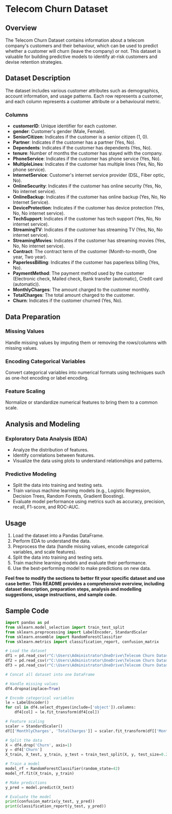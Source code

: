 # Telecom Churn Dataset

## Overview
The Telecom Churn Dataset contains information about a telecom company's customers and their behaviour, which can be used to predict whether a customer will churn (leave the company) or not. This dataset is valuable for building predictive models to identify at-risk customers and devise retention strategies.

## Dataset Description
The dataset includes various customer attributes such as demographics, account information, and usage patterns. Each row represents a customer, and each column represents a customer attribute or a behavioural metric.

### Columns
- **customerID**: Unique identifier for each customer.
- **gender**: Customer's gender (Male, Female).
- **SeniorCitizen**: Indicates if the customer is a senior citizen (1, 0).
- **Partner**: Indicates if the customer has a partner (Yes, No).
- **Dependents**: Indicates if the customer has dependents (Yes, No).
- **tenure**: Number of months the customer has stayed with the company.
- **PhoneService**: Indicates if the customer has phone service (Yes, No).
- **MultipleLines**: Indicates if the customer has multiple lines (Yes, No, No phone service).
- **InternetService**: Customer's internet service provider (DSL, Fiber optic, No).
- **OnlineSecurity**: Indicates if the customer has online security (Yes, No, No internet service).
- **OnlineBackup**: Indicates if the customer has online backup (Yes, No, No Internet Service).
- **DeviceProtection**: Indicates if the customer has device protection (Yes, No, No internet service).
- **TechSupport**: Indicates if the customer has tech support (Yes, No, No internet service).
- **StreamingTV**: Indicates if the customer has streaming TV (Yes, No, No internet service).
- **StreamingMovies**: Indicates if the customer has streaming movies (Yes, No, No internet service).
- **Contract**: The contract term of the customer (Month-to-month, One year, Two year).
- **PaperlessBilling**: Indicates if the customer has paperless billing (Yes, No).
- **PaymentMethod**: The payment method used by the customer (Electronic check, Mailed check, Bank transfer (automatic), Credit card (automatic)).
- **MonthlyCharges**: The amount charged to the customer monthly.
- **TotalCharges**: The total amount charged to the customer.
- **Churn**: Indicates if the customer churned (Yes, No).

## Data Preparation
### Missing Values
Handle missing values by imputing them or removing the rows/columns with missing values.

### Encoding Categorical Variables
Convert categorical variables into numerical formats using techniques such as one-hot encoding or label encoding.

### Feature Scaling
Normalize or standardize numerical features to bring them to a common scale.

## Analysis and Modeling
### Exploratory Data Analysis (EDA)
- Analyze the distribution of features.
- Identify correlations between features.
- Visualize the data using plots to understand relationships and patterns.

### Predictive Modeling
- Split the data into training and testing sets.
- Train various machine learning models (e.g., Logistic Regression, Decision Trees, Random Forests, Gradient Boosting).
- Evaluate model performance using metrics such as accuracy, precision, recall, F1-score, and ROC-AUC.

## Usage
1. Load the dataset into a Pandas DataFrame.
2. Perform EDA to understand the data.
3. Preprocess the data (handle missing values, encode categorical variables, and scale features).
4. Split the data into training and testing sets.
5. Train machine learning models and evaluate their performance.
6. Use the best-performing model to make predictions on new data.


**Feel free to modify the sections to better fit your specific dataset and use case better. This README provides a comprehensive overview, including dataset description, preparation steps, analysis and modelling suggestions, usage instructions, and sample code.**


## Sample Code
```python
import pandas as pd
from sklearn.model_selection import train_test_split
from sklearn.preprocessing import LabelEncoder, StandardScaler
from sklearn.ensemble import RandomForestClassifier
from sklearn.metrics import classification_report, confusion_matrix

# Load the dataset
df1 = pd.read_csv(r"C:\Users\Administrator\OneDrive\Telecom Churn Dataset\churn_data.csv")
df2 = pd.read_csv(r"C:\Users\Administrator\OneDrive\Telecom Churn Dataset\customer_data.csv")
df3 = pd.read_csv(r"C:\Users\Administrator\OneDrive\Telecom Churn Dataset\internet_data.csv")

# Concat all dataset into one DataFrame

# Handle missing values
df4.dropna(inplace=True)

# Encode categorical variables
le = LabelEncoder()
for col in df4.select_dtypes(include=['object']).columns:
    df4[col] = le.fit_transform(df4[col])

# Feature scaling
scaler = StandardScaler()
df[['MonthlyCharges', 'TotalCharges']] = scaler.fit_transform(df[['MonthlyCharges', 'TotalCharges']])

# Split the data
X = df4.drop('Churn', axis=1)
y = df4['Churn']
X_train, X_test, y_train, y_test = train_test_split(X, y, test_size=0.2, random_state=42)

# Train a model
model_rf = RandomForestClassifier(random_state=42)
model_rf.fit(X_train, y_train)

# Make predictions
y_pred = model.predict(X_test)

# Evaluate the model
print(confusion_matrix(y_test, y_pred))
print(classification_report(y_test, y_pred))
